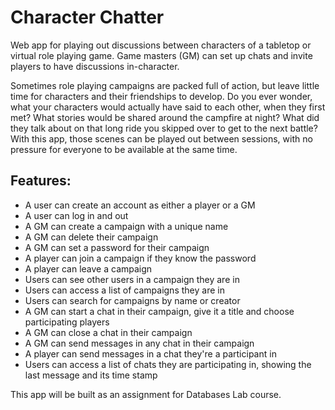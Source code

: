 # Character Chatter

Web app for playing out discussions between characters of a tabletop or virtual role playing game. Game masters (GM) can set up chats and invite players to have discussions in-character.

Sometimes role playing campaigns are packed full of action, but leave little time for characters and their friendships to develop. Do you ever wonder, what your characters would actually have said to each other, when they first met? What stories would be shared around the campfire at night? What did they talk about on that long ride you skipped over to get to the next battle? With this app, those scenes can be played out between sessions, with no pressure for everyone to be available at the same time. 

## Features:
* A user can create an account as either a player or a GM
* A user can log in and out
* A GM can create a campaign with a unique name
* A GM can delete their campaign
* A GM can set a password for their campaign
* A player can join a campaign if they know the password
* A player can leave a campaign
* Users can see other users in a campaign they are in
* Users can access a list of campaigns they are in
* Users can search for campaigns by name or creator
* A GM can start a chat in their campaign, give it a title and choose participating players
* A GM can close a chat in their campaign
* A GM can send messages in any chat in their campaign
* A player can send messages in a chat they're a participant in
* Users can access a list of chats they are participating in, showing the last message and its time stamp

This app will be built as an assignment for Databases Lab course.

